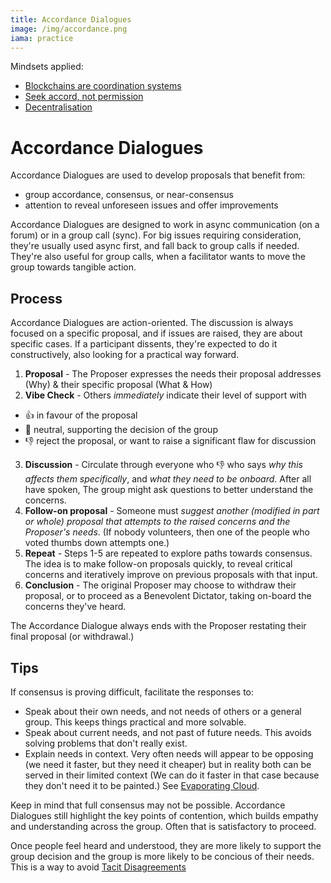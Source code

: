 ```yaml
---
title: Accordance Dialogues
image: /img/accordance.png
iama: practice
---
```


Mindsets applied: 

- [Blockchains are coordination systems](/mindsets/blockchain-coordination/)
- [Seek accord, not permission](/mindsets/permissionless/)
- [Decentralisation](/mindsets/decentralisation/)

# Accordance Dialogues

Accordance Dialogues are used to develop proposals that benefit from:

- group accordance, consensus, or near-consensus
- attention to reveal unforeseen issues and offer improvements

Accordance Dialogues are designed to work in async communication (on a forum) or in a group call (sync).  For big issues requiring consideration, they're usually used async first, and fall back to group calls if needed.  They're also useful for group calls, when a facilitator wants to move the group towards tangible action.

## Process
Accordance Dialogues are action-oriented.  The discussion is always focused on a specific proposal, and if issues are raised, they are about specific cases.  If a participant dissents, they're expected to do it constructively, also looking for a practical way forward.

1. **Proposal** - The Proposer expresses the needs their proposal addresses (Why) & their specific proposal (What & How)
2. **Vibe Check** - Others *immediately* indicate their level of support with 
  - 👍 in favour of the proposal
  - 👋 neutral, supporting the decision of the group
  - 👎 reject the proposal, or want to raise a significant flaw for discussion
3. **Discussion** - Circulate through everyone who 👎 who says *why this affects them specifically*, and *what they need to be onboard*. After all have spoken, The group might ask questions to better understand the concerns.
4. **Follow-on proposal** - Someone must *suggest another (modified in part or whole) proposal that attempts to the raised concerns and the Proposer's needs*.  (If nobody volunteers, then one of the people who voted thumbs down attempts one.)
5. **Repeat** - Steps 1-5 are repeated to explore paths towards consensus.  The idea is to make follow-on proposals quickly, to reveal critical concerns and iteratively improve on previous proposals with that input.
6. **Conclusion** - The original Proposer may choose to withdraw their proposal, or to proceed as a Benevolent Dictator, taking on-board the concerns they've heard.

The Accordance Dialogue always ends with the Proposer restating their final proposal (or withdrawal.)

## Tips
If consensus is proving difficult, facilitate the responses to:

- Speak about their own needs, and not needs of others or a general group.  This keeps things practical and more solvable.
- Speak about current needs, and not past of future needs.  This avoids solving problems that don't really exist.
- Explain needs in context.  Very often needs will appear to be opposing (we need it faster, but they need it cheaper) but in reality both can be served in their limited context (We can do it faster in that case because they don't need it to be painted.)  See [Evaporating Cloud](https://en.wikipedia.org/wiki/Evaporating_Cloud).

Keep in mind that full consensus may not be possible. Accordance Dialogues still highlight the key points of contention, which builds empathy and understanding across the group.  Often that is satisfactory to proceed.

Once people feel heard and understood, they are more likely to support the group decision and the group is more likely to be concious of their needs. This is a way to avoid [Tacit Disagreements](/mindsets/fractals/#the-handshake-rule)


